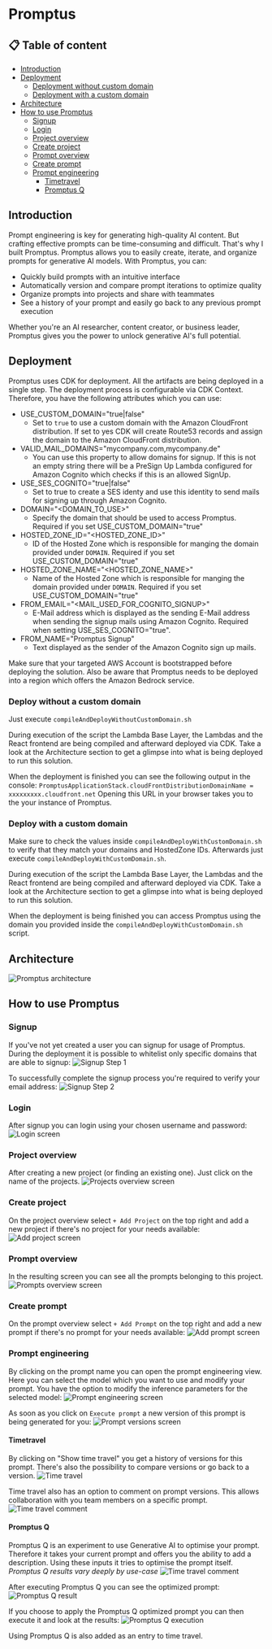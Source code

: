 # Promptus

## 📋 Table of content

- [Introduction](#introduction)
- [Deployment](#deployment)
  - [Deployment without custom domain](#deploy-without-a-custom-domain)
  - [Deployment with a custom domain](#deploy-with-a-custom-domain)
- [Architecture](#architecture)
- [How to use Promptus](#how-to-use-promptus)
    - [Signup](#signup)
    - [Login](#login)
    - [Project overview](#project-overview)
    - [Create project](#create-project)
    - [Prompt overview](#prompt-overview)
    - [Create prompt](#create-prompt)
    - [Prompt engineering](#prompt-engineering)
      - [Timetravel](#timetravel)
      - [Promptus Q](#promptus-q)

## Introduction
Prompt engineering is key for generating high-quality AI content. But crafting effective prompts can be time-consuming and difficult. That's why I built Promptus.
Promptus allows you to easily create, iterate, and organize prompts for generative AI models. With Promptus, you can:
* Quickly build prompts with an intuitive interface
* Automatically version and compare prompt iterations to optimize quality
* Organize prompts into projects and share with teammates
* See a history of your prompt and easily go back to any previous prompt execution

Whether you're an AI researcher, content creator, or business leader, Promptus gives you the power to unlock generative AI's full potential.


## Deployment
Promptus uses CDK for deployment. All the artifacts are being deployed in a single step. The deployment process is
configurable via CDK Context. Therefore, you have the following attributes which you can use:

* USE_CUSTOM_DOMAIN="true|false"
    * Set to `true` to use a custom domain with the Amazon CloudFront distribution. If set to yes CDK will create
      Route53 records and assign the domain to the Amazon CloudFront distribution.
* VALID_MAIL_DOMAINS="mycompany.com,mycompany.de"
    * You can use this property to allow domains for signup. If this is not an empty string there will be a PreSign Up
      Lambda configured for Amazon Cognito which checks if this is an allowed SignUp.
* USE_SES_COGNITO="true|false"
    * Set to true to create a SES identy and use this identity to send mails for signing up through Amazon Cognito.
* DOMAIN="<DOMAIN_TO_USE>"
    * Specify the domain that should be used to access Promptus. Required if you set USE_CUSTOM_DOMAIN="true"
* HOSTED_ZONE_ID="<HOSTED_ZONE_ID>"
    * ID of the Hosted Zone which is responsible for manging the domain provided under `DOMAIN`. Required if you set
      USE_CUSTOM_DOMAIN="true"
* HOSTED_ZONE_NAME="<HOSTED_ZONE_NAME>"
    * Name of the Hosted Zone which is responsible for manging the domain provided under `DOMAIN`. Required if you set
      USE_CUSTOM_DOMAIN="true"
* FROM_EMAIL="<MAIL_USED_FOR_COGNITO_SIGNUP>"
    * E-Mail address which is displayed as the sending E-Mail address when sending the signup mails using Amazon
      Cognito. Required when setting USE_SES_COGNITO="true".
* FROM_NAME="Promptus Signup"
    * Text displayed as the sender of the Amazon Cognito sign up mails.

Make sure that your targeted AWS Account is bootstrapped before deploying the solution.
Also be aware that Promptus needs to be deployed into a region which offers the Amazon Bedrock service.

### Deploy without a custom domain

Just execute `compileAndDeployWithoutCustomDomain.sh`

During execution of the script the Lambda Base Layer,
the Lambdas and the React frontend are being compiled and afterward deployed via CDK.
Take a look at the Architecture section to get a glimpse into what is being deployed to run this solution.

When the deployment is finished you can see the following output in the console:
`PromptusApplicationStack.cloudFrontDistributionDomainName = xxxxxxxxx.cloudfront.net`
Opening this URL in your browser takes you to the your instance of Promptus.

### Deploy with a custom domain

Make sure to check the values inside `compileAndDeployWithCustomDomain.sh` to verify that they match your domains and
HostedZone IDs. Afterwards just execute `compileAndDeployWithCustomDomain.sh`.

During execution of the script the Lambda Base Layer,
the Lambdas and the React frontend are being compiled and afterward deployed via CDK.
Take a look at the Architecture section to get a glimpse into what is being deployed to run this solution.

When the deployment is being finished you can access Promptus using the domain you provided inside
the `compileAndDeployWithCustomDomain.sh` script.

## Architecture

![Promptus architecture](docs/images/architecture.png)

## How to use Promptus

### Signup

If you've not yet created a user you can signup for usage of Promptus. During the deployment it is possible to whitelist
only specific domains that are able to signup:
![Signup Step 1](docs/images/signup.png)

To successfully complete the signup process you're required to verify your email address:
![Signup Step 2](docs/images/signup2.png)

### Login

After signup you can login using your chosen username and password:
![Login screen](docs/images/login.png)

### Project overview

After creating a new project (or finding an existing one). Just click on the name of the projects.
![Projects overview screen](docs/images/projectsOverview.png)

### Create project

On the project overview select `+ Add Project` on the top right and add a new project if there's no project for your
needs available:
![Add project screen](docs/images/addProject.png)

### Prompt overview

In the resulting screen you can see all the prompts belonging to this project.
![Prompts overview screen](docs/images/promptOverview.png)

### Create prompt

On the prompt overview select `+ Add Prompt` on the top right and add a new prompt if there's no prompt for your needs available:
![Add prompt screen](docs/images/addPrompt.png)

### Prompt engineering

By clicking on the prompt name you can open the prompt engineering view. Here you can select the model which you want to
use and modify your prompt. You have the option to modify the inference parameters for the selected model:
![Prompt engineering screen](docs/images/promptEngineering.png)

As soon as you click on `Execute prompt` a new version of this prompt is being generated for you:
![Prompt versions screen](docs/images/promptVersions.png)

#### Timetravel

By clicking on "Show time travel" you get a history of versions for this prompt. There's also the possibility to compare
versions or go back to a version.
![Time travel](docs/images/timeTravel.png)

Time travel also has an option to comment on prompt versions. This allows collaboration with you team members on a
specific prompt.
![Time travel comment](docs/images/comment.png)

#### Promptus Q

Promptus Q is an experiment to use Generative AI to optimise your prompt. Therefore it takes your current prompt and
offers you the ability to add a description. Using these inputs it tries to optimise the prompt itself. *Promptus Q
results vary deeply by use-case*
![Time travel comment](docs/images/promptusQ.png)

After executing Promptus Q you can see the optimized prompt:
![Promptus Q result](docs/images/promptusQResult.png)

If you choose to apply the Promptus Q optimized prompt you can then execute it and look at the results:
![Promptus Q execution](docs/images/promptusQExecuted.png)

Using Promptus Q is also added as an entry to time travel.